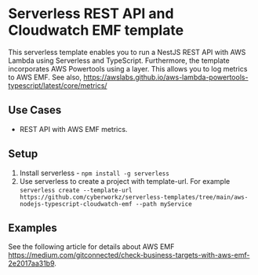 <!--
title: 'AWS REST API Template with cloudwath EMF (NodeJS & Typescript)'
description: 'This template sets up an AWS Lambda with Typescript for a REST API and logging metrics to AWs EMF'
platform: AWS
language: TypeScript
authorLink: 'https://github.com/cyberworkz/serverless-templates'
authorName: 'Haiko van der Schaaf'
-->
# Serverless REST API and Cloudwatch EMF template

This serverless template enables you to run a NestJS REST API with AWS Lambda using Serverless and TypeScript. Furthermore, the template incorporates AWS Powertools using a layer. This allows you to log metrics to AWS EMF.
See also, https://awslabs.github.io/aws-lambda-powertools-typescript/latest/core/metrics/

## Use Cases
- REST API with AWS EMF metrics.

## Setup
1. Install serverless - ```npm install -g serverless```
2. Use serverless to create a project with template-url. For example
   ```serverless create --template-url https://github.com/cyberworkz/serverless-templates/tree/main/aws-nodejs-typescript-cloudwatch-emf --path myService```
   

## Examples
See the following article for details about AWS EMF https://medium.com/gitconnected/check-business-targets-with-aws-emf-2e2017aa31b9.


